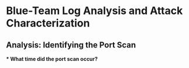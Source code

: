 # Blue-Team Log Analysis and Attack Characterization #

## Analysis: Identifying the Port Scan ##

<b>* What time did the port scan occur?<b>

